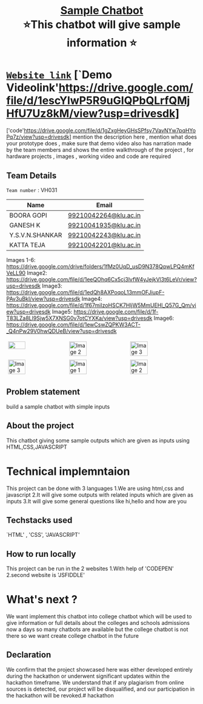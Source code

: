 <h1 align="center" style="border-bottom: none">
    <b>
        <a href="https://www.google.com"> Sample Chatbot </a><br>
    </b>
    ⭐️This chatbot will give sample information  ⭐️ <br>
</h1>

# [`Website link`](http://www.google.com)  [`Demo Videolink'https://drive.google.com/file/d/1escYlwP5R9uGIQPbQLrfQMjHfU7Uz8kM/view?usp=drivesdk]
['code'https://drive.google.com/file/d/1gZxgHeyGHsSPfsy7VavNYw7pqHYoPq7z/view?usp=drivesdk]
mention the description here , mention what does your prototype does  , make sure that demo video also has narration made by the team members and shows the entire walkthrough of the project , for hardware projects , images , working video and code are required
## Team Details
`Team number` : VH031

| Name    | Email           |
|---------|-----------------|
| BOORA GOPI | 99210042264@klu.ac.in |
| GANESH K | 99210041935@klu.ac.in |
| Y.S.V.N.SHANKAR | 99210042243@klu.ac.in |
| KATTA TEJA | 99210042201@klu.ac.in |
Images 1-6: https://drive.google.com/drive/folders/1fMz0UqD_usD9N378QqwLPQ4mKfVeLL90
Image2: https://drive.google.com/file/d/1eeQOhq6Cx5cj3lvfW4yJejkVl3t6LeVr/view?usp=drivesdk
Image3: https://drive.google.com/file/d/1edQh8AXPoqoL13mmOFJiupF-PAv3uBkI/view?usp=drivesdk
Image4: https://drive.google.com/file/d/1f67miIzoHSCK7HljW5MmUEHl_Q57G_Qm/view?usp=drivesdk
Image5: https://drive.google.com/file/d/1f-T83LZa8Ll9Sjw5X7XNSG0v7otCYXKa/view?usp=drivesdk
Image6: https://drive.google.com/file/d/1ewCswZQPKW3ACT-_Q4nPw29V0hwQDUeB/view?usp=drivesdk
 <div style="display: flex; flex-wrap: wrap;">
    <img src="https://drive.google.com/drive/folders/1fMz0UqD_usD9N378QqwLPQ4mKfVeLL90"
     style="width: 30%; margin: 5px;">
    <img src="https://drive.google.com/file/d/1efVBN7Qi2pWs1r16fwrEFAeQLo6hQWej/view?usp=drivesdk" alt="Image 2" style="width: 30%; margin: 5px;">
    <img src="https://drive.google.com/file/d/1edQh8AXPoqoL13mmOFJiupF-PAv3uBkI/view?usp=drivesdk" alt="Image 3" style="width: 30%; margin: 5px;">
    <img src="https://encrypted-tbn0.gstatic.com/images?q=tbn:ANd9GcSEwduQ50DEm_tr94tfGWHqAYzzvjb_5oS6ULmejCN2pBlolGfTv8wTwaa64fnt1GThiDc" alt="Image 3" style="width: 30%; margin: 5px;">
       <img src="https://static.vecteezy.com/system/resources/previews/013/688/865/non_2x/modern-color-and-geometric-banner-design-template-on-the-background-of-the-mobile-phone-mobile-modern-poster-marketing-special-offer-promotion-smartphone-mockup-vector.jpg" alt="Image 1" style="width: 30%; margin: 5px;">
    <img src="https://encrypted-tbn0.gstatic.com/images?q=tbn:ANd9GcSECH9uhvdGq0EP6QqG8lzAyjz1F-6V5RyMZrjBGmoIbP5diPgG53mWePJ9RlWVbJuVWCo&usqp=CAU" alt="Image 2" style="width: 30%; margin: 5px;">
</div>

## Problem statement 
build a sample chatbot with simple inputs
## About the project
 This chatbot giving some sample outputs which are given as inputs using HTML,CSS,JAVASCRIPT
# Technical implemntaion 
  This project can be done with 3 languages 
  1.We are using html,css and javascript
  2.It will give some outputs with related inputs which are given as inputs
  3.It will  give some general questions like hi,hello and how are you


## Techstacks used 
`HTML' , 'CSS', 'JAVASCRIPT'

## How to run locally 
This project can be run in the 2 websites
1.With help of 'CODEPEN'
2.second website is 'JSFIDDLE'

# What's next ?
We want implement this chatbot into college chatbot which will be used to give information or full details about the colleges and schools admissions
now a days so many chatbots are available but the college chatbot is not there so we want create college chatbot in the future
## Declaration
We confirm that the project showcased here was either developed entirely during the hackathon or underwent significant updates within the hackathon timeframe. We understand that if any plagiarism from online sources is detected, our project will be disqualified, and our participation in the hackathon will be revoked.# hackathon
